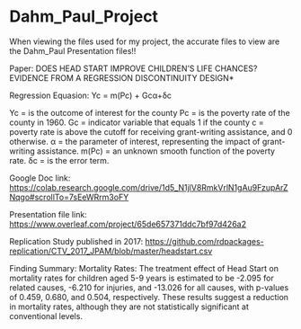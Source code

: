 # Dahm_Paul_Project

When viewing the files used for my project, the accurate files to view are the Dahm_Paul Presentation files!!

Paper: DOES HEAD START IMPROVE CHILDREN’S LIFE CHANCES? EVIDENCE FROM A REGRESSION DISCONTINUITY DESIGN*

Regression Equasion: Yc = m(Pc) + Gcα+δc

Yc = is the outcome of interest for the county 
Pc = is the poverty rate of the county in 1960.
Gc = indicator variable that equals 1 if the county 
c = poverty rate is above the cutoff for receiving grant-writing assistance, and 0 otherwise.
α = the parameter of interest, representing the impact of grant-writing assistance.
m(Pc) = an unknown smooth function of the poverty rate.
δc = is the error term.

Google Doc link: https://colab.research.google.com/drive/1d5_N1jlV8RmkVrlN1gAu9FzupArZNqgo#scrollTo=7sEeWRrm3oFY

Presentation file link: https://www.overleaf.com/project/65de657371ddc7bf97d426a2

Replication Study published in 2017: https://github.com/rdpackages-replication/CTV_2017_JPAM/blob/master/headstart.csv

Finding Summary: Mortality Rates: The treatment effect of Head Start on mortality rates for children aged 5-9 years is estimated to be -2.095 for related causes, -6.210 for injuries, and -13.026 for all causes, with p-values of 0.459, 0.680, and 0.504, respectively. These results suggest a reduction in mortality rates, although they are not statistically significant at conventional levels.
